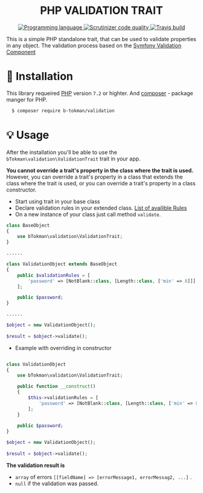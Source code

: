 <p align="center"><h1 align="center">  PHP VALIDATION TRAIT</h1></p>
<p align="center">
    <a href="https://packagist.org/packages/b-tokman/validation" target="_blank">
        <img src="https://badgen.net/packagist/lang/b-tokman/validation" alt="Programming language">
    </a>
    <a href="https://scrutinizer-ci.com/g/bTokman/validation/?branch=master" target="_blank">
        <img src="https://scrutinizer-ci.com/g/bTokman/validation/badges/quality-score.png?b=master" alt="Scrutinizer code quality">
    </a>
    <a href="https://travis-ci.org/github/bTokman/validation" target="_blank">
        <img src="https://badgen.net/travis/bTokman/validation" alt="Travis build">
    </a>
</p>

This is a simple PHP standalone trait, that can be used to validate properties in any object. The validation process based on the [Symfony Validation Component](https://symfony.com/doc/current/components/validator.html)

# :rocket:  Installation
This library requeired [PHP](https://www.php.net) version `7.2` or highter. And [composer](https://getcomposer.org/) - package manger for PHP.

```sh
  $ composer require b-tokman/validation 
```

# :bulb: Usage

After the installation you'll be able to use the `bTokman\validation\ValidationTrait` trait in your app.

**You cannot override a trait's property in the class where the trait is used.**
However, you can override a trait's property in a class that extends the class where the trait is used, or you can override a trait's property in a class constructor.

- Start using trait in your base class 
- Declare validation rules in your extended class. [List of availible Rules](https://symfony.com/doc/current/validation.html#constraints)
- On a new instance of your class just call method `validate`. 


```php
class BaseObject
{
    use bTokman\validation\ValidationTrait;
}

......

class ValidationObject extends BaseObject
{
    public $validationRules = [
        'password' => [NotBlank::class, [Length::class, ['min' => 8]]],
    ];

    public $password;
}

......

$object = new ValidationObject();
   
$result = $object->validate();


```

- Example with overriding in constructor

```php

class ValidationObject
{
    use bTokman\validation\ValidationTrait;

    public function __construct()
    {
        $this->validationRules = [
            'password' => [NotBlank::class, [Length::class, ['min' => 8]]],
        ];
    }
    
    public $password;
}

$object = new ValidationObject();
   
$result = $object->validate();

```

**The validation result is** 
- `array` of errors `[[fieldName] => [errorMessage1, errorMessag2, ...]` .
- `null` if the validation was passed.